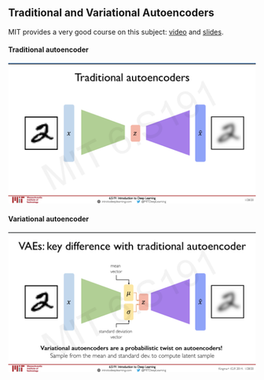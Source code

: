 ## Traditional and Variational Autoencoders

MIT provides a very good course on this subject: [video](https://youtu.be/rZufA635dq4) and [slides](http://introtodeeplearning.com/slides/6S191_MIT_DeepLearning_L4.pdf).

#### Traditional autoencoder
![Traditional Autoencoder](../imgs/autoencoder.png)

#### Variational autoencoder
![Variational Autoencoder](../imgs/variational-autoencoder.png)
